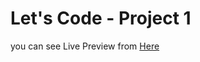 # Let's Code - Project 1

you can see Live Preview from [Here](http://mzohdi.com/lets-code/project-1/)